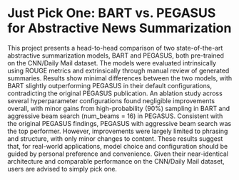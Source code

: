 # Just Pick One: BART vs. PEGASUS for Abstractive News Summarization

This project presents a head-to-head comparison of two state-of-the-art abstractive summarization models, BART and PEGASUS, both pre-trained on the CNN/Daily Mail dataset. The models were evaluated intrinsically using ROUGE metrics and extrinsically through manual review of generated summaries. Results show minimal differences between the two models, with BART slightly outperforming PEGASUS in their default configurations, contradicting the original PEGASUS publication. An ablation study across several hyperparameter configurations found negligible improvements overall, with minor gains from high-probability (90%) sampling in BART and aggressive beam search (num_beams = 16) in PEGASUS. Consistent with the original PEGASUS findings, PEGASUS with aggressive beam search was the top performer. However, improvements were largely limited to phrasing and structure, with only minor changes to content. These results suggest that, for real-world applications, model choice and configuration should be guided by personal preference and convenience. Given their near-identical architecture and comparable performance on the CNN/Daily Mail dataset, users are advised to simply pick one.
